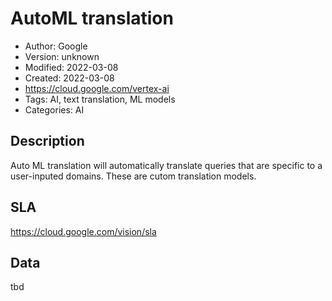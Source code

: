 # AutoML translation

* Author: Google
* Version: unknown
* Modified: 2022-03-08
* Created: 2022-03-08
* <https://cloud.google.com/vertex-ai>
* Tags: AI, text translation, ML models
* Categories: AI

## Description

Auto ML translation will automatically translate queries that are specific to a user-inputed domains. These are cutom translation models.

## SLA

https://cloud.google.com/vision/sla

## Data

tbd
